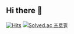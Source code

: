 ## Hi there 👋

<!--
**jongw306/jongw306** is a ✨ _special_ ✨ repository because its `README.md` (this file) appears on your GitHub profile.

Here are some ideas to get you started:

- 🔭 I’m currently working on ...
- 🌱 I’m currently learning ...
- 👯 I’m looking to collaborate on ...
- 🤔 I’m looking for help with ...
- 💬 Ask me about ...
- 📫 How to reach me: ...
- 😄 Pronouns: ...
- ⚡ Fun fact: ...
-->
[![Hits](https://hits.seeyoufarm.com/api/count/incr/badge.svg?url=https%3A%2F%2Fgithub.com%2Fjongw306%2Fawesome-project&count_bg=%230D1821&title_bg=%237E4AC4&icon=sourcegraph.svg&icon_color=%230A090B&title=hits&edge_flat=false)](https://hits.seeyoufarm.com)
[![Solved.ac
프로필](http://mazassumnida.wtf/api/v2/generate_badge?boj=jongw306&theme=gold)](https://solved.ac/jongw306)


